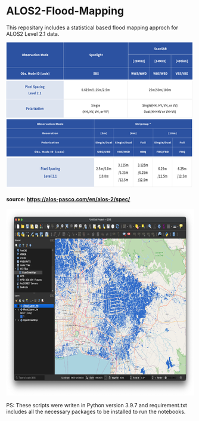 # ALOS2-Flood-Mapping

This repositary includes a statistical based flood mapping approch for ALOS2 Level 2.1 data.

<img src="./images/obsmode_topic1.png"  width="500" height="100">
<img src="./images/obsmode1.png"  width="500" height="100">
<img src="./images/obsmode_topic2.png"  width="500" height="100">
<img src="./images/obsmode2.png"  width="500" height="80">

#### source: https://alos-pasco.com/en/alos-2/spec/


<img src="./images/final_result.png"  width="800" height="500">

PS: These scripts were writen in Python version 3.9.7 and requirement.txt includes all the necessary packages to be installed  to run the notebooks.

